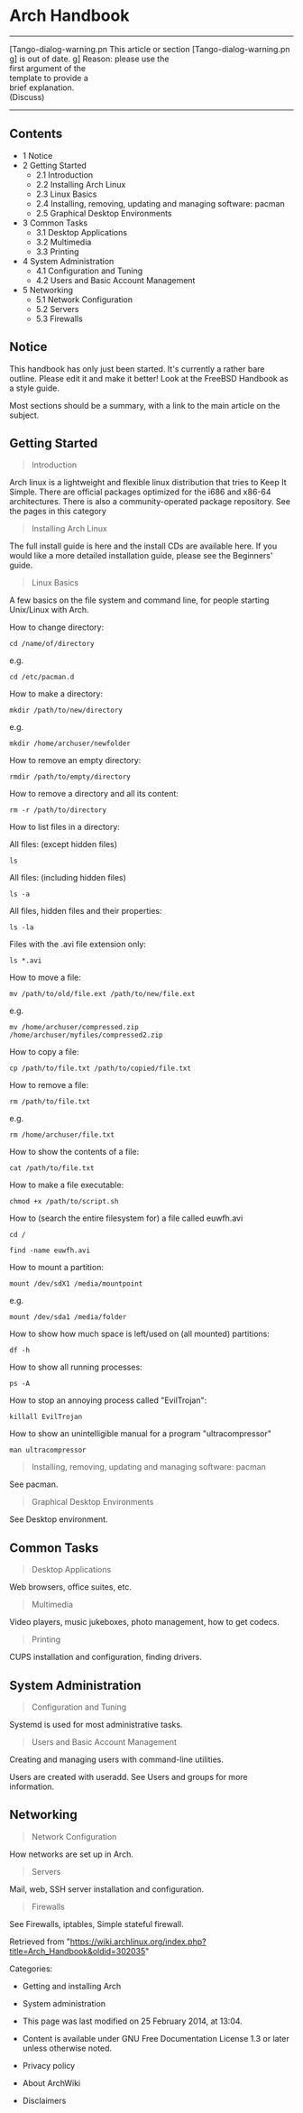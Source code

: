 Arch Handbook
=============

  ------------------------ ------------------------ ------------------------
  [Tango-dialog-warning.pn This article or section  [Tango-dialog-warning.pn
  g]                       is out of date.          g]
                           Reason: please use the   
                           first argument of the    
                           template to provide a    
                           brief explanation.       
                           (Discuss)                
  ------------------------ ------------------------ ------------------------

Contents
--------

-   1 Notice
-   2 Getting Started
    -   2.1 Introduction
    -   2.2 Installing Arch Linux
    -   2.3 Linux Basics
    -   2.4 Installing, removing, updating and managing software: pacman
    -   2.5 Graphical Desktop Environments
-   3 Common Tasks
    -   3.1 Desktop Applications
    -   3.2 Multimedia
    -   3.3 Printing
-   4 System Administration
    -   4.1 Configuration and Tuning
    -   4.2 Users and Basic Account Management
-   5 Networking
    -   5.1 Network Configuration
    -   5.2 Servers
    -   5.3 Firewalls

Notice
------

This handbook has only just been started. It's currently a rather bare
outline. Please edit it and make it better! Look at the FreeBSD Handbook
as a style guide.

Most sections should be a summary, with a link to the main article on
the subject.

Getting Started
---------------

> Introduction

Arch linux is a lightweight and flexible linux distribution that tries
to Keep It Simple. There are official packages optimized for the i686
and x86-64 architectures. There is also a community-operated package
repository. See the pages in this category

> Installing Arch Linux

The full install guide is here and the install CDs are available here.
If you would like a more detailed installation guide, please see the
Beginners' guide.

> Linux Basics

A few basics on the file system and command line, for people starting
Unix/Linux with Arch.

How to change directory:

    cd /name/of/directory

e.g.

    cd /etc/pacman.d

How to make a directory:

    mkdir /path/to/new/directory

e.g.

    mkdir /home/archuser/newfolder

How to remove an empty directory:

    rmdir /path/to/empty/directory

How to remove a directory and all its content:

    rm -r /path/to/directory

How to list files in a directory:

All files: (except hidden files)

    ls

All files: (including hidden files)

    ls -a

All files, hidden files and their properties:

    ls -la

Files with the .avi file extension only:

    ls *.avi

How to move a file:

    mv /path/to/old/file.ext /path/to/new/file.ext

e.g.

    mv /home/archuser/compressed.zip /home/archuser/myfiles/compressed2.zip

How to copy a file:

    cp /path/to/file.txt /path/to/copied/file.txt

How to remove a file:

    rm /path/to/file.txt

e.g.

    rm /home/archuser/file.txt

How to show the contents of a file:

    cat /path/to/file.txt

How to make a file executable:

    chmod +x /path/to/script.sh

How to (search the entire filesystem for) a file called euwfh.avi

    cd /

    find -name euwfh.avi

How to mount a partition:

    mount /dev/sdX1 /media/mountpoint

e.g.

    mount /dev/sda1 /media/folder

  
 How to show how much space is left/used on (all mounted) partitions:

    df -h

How to show all running processes:

    ps -A

How to stop an annoying process called "EvilTrojan":

    killall EvilTrojan

How to show an unintelligible manual for a program "ultracompressor"

    man ultracompressor

> Installing, removing, updating and managing software: pacman

See pacman.

> Graphical Desktop Environments

See Desktop environment.

Common Tasks
------------

> Desktop Applications

Web browsers, office suites, etc.

> Multimedia

Video players, music jukeboxes, photo management, how to get codecs.

> Printing

CUPS installation and configuration, finding drivers.

System Administration
---------------------

> Configuration and Tuning

Systemd is used for most administrative tasks.

> Users and Basic Account Management

Creating and managing users with command-line utilities.

Users are created with useradd. See Users and groups for more
information.

Networking
----------

> Network Configuration

How networks are set up in Arch.

> Servers

Mail, web, SSH server installation and configuration.

> Firewalls

See Firewalls, iptables, Simple stateful firewall.

Retrieved from
"https://wiki.archlinux.org/index.php?title=Arch_Handbook&oldid=302035"

Categories:

-   Getting and installing Arch
-   System administration

-   This page was last modified on 25 February 2014, at 13:04.
-   Content is available under GNU Free Documentation License 1.3 or
    later unless otherwise noted.
-   Privacy policy
-   About ArchWiki
-   Disclaimers

